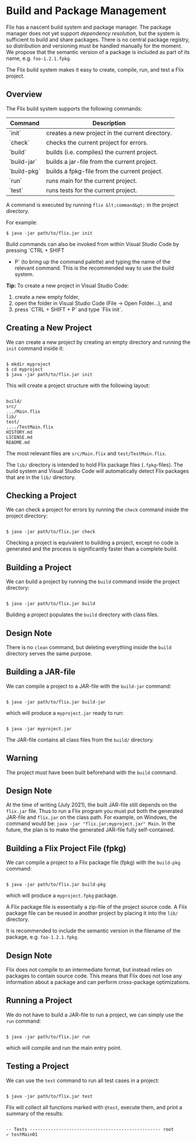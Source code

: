 # Build and Package Management


Flix has a nascent build system and package manager. The package manager does not yet support *dependency
resolution*, but the system is sufficient to build and share packages. There is no central
package registry, so distribution and versioning must be handled manually for the moment. We propose
that the semantic version of a package is included as part of its name,
e.g. `foo-1.2.1.fpkg`.



The Flix build system makes it easy to create, compile, run, and test a Flix project.


## Overview


The Flix build system supports the following commands:


<Table>
<thead>
<tr>
<th>Command</th>
<th>Description</th>
</tr>
</thead>
<tbody>
<tr>
<td>`init`</td>
<td>creates a new project in the current directory.</td>
</tr>
<tr>
<td>`check`</td>
<td>checks the current project for errors.</td>
</tr>
<tr>
<td>`build`</td>
<td>builds (i.e. compiles) the current project.</td>
</tr>
<tr>
<td>`build-jar`</td>
<td>builds a jar-file from the current project.</td>
</tr>
<tr>
<td>`build-pkg`</td>
<td>builds a fpkg-file from the current project.</td>
</tr>
<tr>
<td>`run`</td>
<td>runs main for the current project.</td>
</tr>
<tr>
<td>`test`</td>
<td>runs tests for the current project.</td>
</tr>
</tbody>
</Table>


A command is executed by running `flix &lt;command&gt;` in the project directory.



For example:


```flix
$ java -jar path/to/flix.jar init
```


Build commands can also be invoked from within Visual Studio Code by pressing `CTRL + SHIFT
+ P` (to bring up the command palette) and typing the name of the relevant command. This is
the recommended way to use the build system.



**Tip:** To create a new project in Visual Studio Code:
<ol>
<li> create a new empty folder,</li>
<li>open the folder in Visual Studio Code (File -> Open Folder...), and</li>
<li>press `CTRL + SHIFT + P` and type `Flix init`.
</li>
</ol>




## Creating a New Project


We can create a new project by creating an empty directory and running
the `init` command inside it:


```flix

$ mkdir myproject
$ cd myproject
$ java -jar path/to/flix.jar init

```


This will create a project structure with the following layout:


```flix

build/
src/
.../Main.flix
lib/
test/
..../TestMain.flix
HISTORY.md
LICENSE.md
README.md

```


The most relevant files are `src/Main.flix` and `test/TestMain.flix`.



The `lib/` directory is intended to hold Flix package files (`.fpkg`-files).
The build system and Visual Studio Code will automatically detect Flix packages that are in
the `lib/` directory.





## Checking a Project


We can check a project for errors by running the `check` command inside the project
directory:


```flix

$ java -jar path/to/flix.jar check

```


Checking a project is equivalent to building a project, except no code is generated and the
process is significantly faster than a complete build.




## Building a Project


We can build a project by running the `build` command inside the project directory:


```flix

$ java -jar path/to/flix.jar build

```


Building a project populates the `build` directory with class files.


## Design Note

There is no `clean` command, but deleting everything inside
the `build` directory serves the same purpose.




## Building a JAR-file


We can compile a project to a JAR-file with the `build-jar` command:


```flix

$ java -jar path/to/flix.jar build-jar

```


which will produce a `myproject.jar` ready to run:


```flix

$ java -jar myproject.jar

```


The JAR-file contains all class files from the `build/` directory.


## Warning

The project must have been built beforehand with the `build` command.


## Design Note

At the time of writing (July 2021), the built JAR-file still depends on
the `flix.jar` file. Thus to run a Flix program you must put both the generated
JAR-file and `flix.jar` on the class path. For example, on Windows, the command would
be: `
java -jar "flix.jar;myproject.jar" Main
`. In the future, the plan is to make
the generated JAR-file fully self-contained.




## Building a Flix Project File (fpkg)


We can compile a project to a Flix package file (fpkg) with the `build-pkg` command:


```flix

$ java -jar path/to/flix.jar build-pkg

```


which will produce a `myproject.fpkg` package.



A Flix package file is essentially a zip-file of the project source code. A Flix package file
can be reused in another project by placing it into the `lib/` directory.



It is recommended to include the semantic version in the filename of the package,
e.g. `foo-1.2.1.fpkg`.


## Design Note

Flix does not compile to an intermediate format, but instead relies on packages to contain
source code. This means that Flix does not lose any information about a package and can perform
cross-package optimizations.




## Running a Project


We do not have to build a JAR-file to run a project, we can simply use
the `run` command:


```flix

$ java -jar path/to/flix.jar run

```


which will compile and run the main entry point.




## Testing a Project


We can use the `test` command to run all test cases in a project:


```flix

$ java -jar path/to/flix.jar test

```


Flix will collect all functions marked with `@test`, execute them, and print a
summary of the results:


```flix

-- Tests -------------------------------------------------- root
✓ testMain01

```
